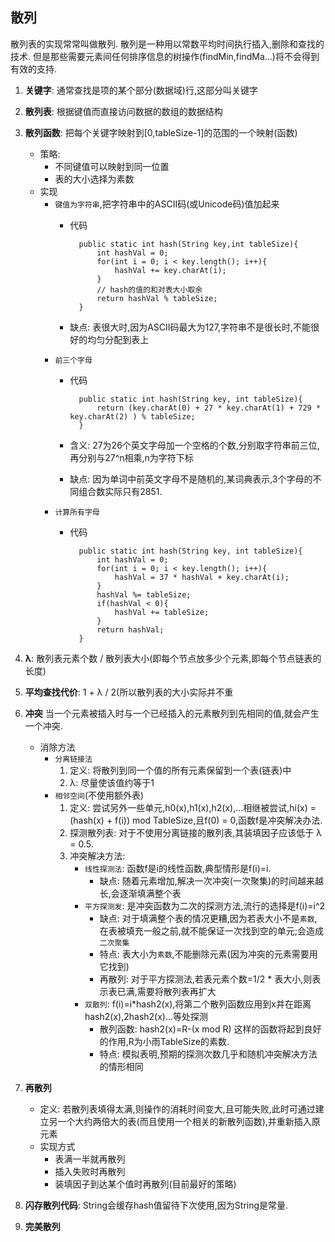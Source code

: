## **散列**
散列表的实现常常叫做散列.
散列是一种用以常数平均时间执行插入,删除和查找的技术.
但是那些需要元素间任何排序信息的树操作(findMin,findMa...)将不会得到有效的支持.

1. **关键字**: 通常查找是项的某个部分(数据域)行,这部分叫关键字

2. **散列表**: 根据键值而直接访问数据的数组的数据结构

3. **散列函数**: 把每个关键字映射到[0,tableSize-1]的范围的一个映射(函数)
    - 策略: 
        - 不同键值可以映射到同一位置
        - 表的大小选择为素数
    - 实现
        - `键值为字符串`,把字符串中的ASCII码(或Unicode码)值加起来
            - 代码
        
                    public static int hash(String key,int tableSize){
                        int hashVal = 0;
                        for(int i = 0; i < key.length(); i++){
                            hashVal += key.charAt(i);
                        }
                        // hash的值的和对表大小取余
                        return hashVal % tableSize;
                    }
            - 缺点: 表很大时,因为ASCII码最大为127,字符串不是很长时,不能很好的均匀分配到表上
        - `前三个字母`
            - 代码
            
                    public static int hash(String key, int tableSize){
                        return (key.charAt(0) + 27 * key.charAt(1) + 729 * key.charAt(2) ) % tableSize;
                    }
            - 含义: 27为26个英文字母加一个空格的个数,分别取字符串前三位,再分别与27^n相乘,n为字符下标
            - 缺点: 因为单词中前英文字母不是随机的,某词典表示,3个字母的不同组合数实际只有2851.
        - `计算所有字母`
            - 代码
            
                    public static int hash(String key, int tableSize){
                        int hashVal = 0;
                        for(int i = 0; i < key.length(); i++){
                            hashVal = 37 * hashVal + key.charAt(i);
                        }
                        hashVal %= tableSize;
                        if(hashVal < 0){
                            hashVal += tableSize;
                        }
                        return hashVal;
                    }
4. **λ**: 散列表元素个数 / 散列表大小(即每个节点放多少个元素,即每个节点链表的长度)

5. **平均查找代价**: 1 + λ / 2(所以散列表的大小实际并不重

5. **冲突**
当一个元素被插入时与一个已经插入的元素散列到先相同的值,就会产生一个冲突.
    - 消除方法
        - `分离链接法`
            1. 定义: 将散列到同一个值的所有元素保留到一个表(链表)中
            2. λ: 尽量使该值约等于1
        - `相邻空间`(不使用额外表)
            1. 定义: 尝试另外一些单元,h0(x),h1(x),h2(x),...相继被尝试,hi(x) = (hash(x) + f(i)) mod TableSize,且f(0) = 0,函数f是冲突解决办法.
            2. 探测散列表: 对于不使用分离链接的散列表,其装填因子应该低于 λ = 0.5.
            3. 冲突解决方法:
                - `线性探测法`: 函数f是i的线性函数,典型情形是f(i)=i.
                    - 缺点: 随着元素增加,解决一次冲突(一次聚集)的时间越来越长,会逐渐填满整个表
                - `平方探测发`: 是冲突函数为二次的探测方法,流行的选择是f(i)=i^2
                    - 缺点: 对于填满整个表的情况更糟,因为若表大小不是`素数`,在表被填充一般之前,就不能保证一次找到空的单元;会造成`二次聚集`
                    - 特点: 表大小为`素数`,不能删除元素(因为冲突的元素需要用它找到)
                    - 再散列: 对于平方探测法,若表元素个数=1/2 * 表大小,则表示表已满,需要将散列表再扩大
                - `双散列`: f(i)=i*hash2(x),将第二个散列函数应用到x并在距离hash2(x),2hash2(x)...等处探测
                    - 散列函数: hash2(x)=R-(x mod R) 这样的函数将起到良好的作用,R为小雨TableSize的素数.
                    - 特点: 模拟表明,预期的探测次数几乎和随机冲突解决方法的情形相同
                    
6. **再散列**
    - 定义: 若散列表填得太满,则操作的消耗时间变大,且可能失败,此时可通过建立另一个大约两倍大的表(而且使用一个相关的新散列函数),并重新插入原元素
    - 实现方式
        -  表满一半就再散列
        - 插入失败时再散列
        - 装填因子到达某个值时再散列(目前最好的策略)

7. **闪存散列代码**: String会缓存hash值留待下次使用,因为String是常量. 

8. **完美散列**
                